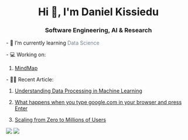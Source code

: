 <h1 align="center">Hi 👋, I'm Daniel Kissiedu</h1>
<h3 align="center">Software Engineering, AI & Research</h3>

<p>
    - 🌱 I’m currently learning <span style="color: slategrey">Data Science</span>
</p>

<p> - 💻 Working on: </p>
<ol>
    <li>
        <a href="https://mindmap-di.netlify.app/" target="_blank">MindMap</a>
    </li>
</ol>

<p> - ✍🏽 Recent Article:</p>

<ol>
    <li>
        <p>
            <a href="https://medium.com/@iamdanielkissiedu/understanding-data-processing-in-machine-learning-a13aa93b613e" target="_blank">
                Understanding Data Processing in Machine Learning
            </a>
        </p>
    </li>
    <li>
        <p>
            <a href="https://medium.com/@iamdanielkissiedu/what-happens-when-you-type-google-com-in-your-browser-and-press-enter-dc3cefa3e76c" target="_blank">What happens when you type google.com in                 your browser and press Enter</a>
        </p>
    </li>
    <li>
        <p>
            <a href="https://medium.com/@iamdanielkissiedu/scaling-from-zero-to-millions-of-users-e737282247a9" target="_blank">Scaling from Zero to Millions of Users</a>
        </p>
    </li>
</ol>

![](https://github-profile-summary-cards.vercel.app/api/cards/repos-per-language?username=ayyesu&theme=github_dark)
![](https://github-profile-summary-cards.vercel.app/api/cards/most-commit-language?username=ayyesu&theme=github_dark)
